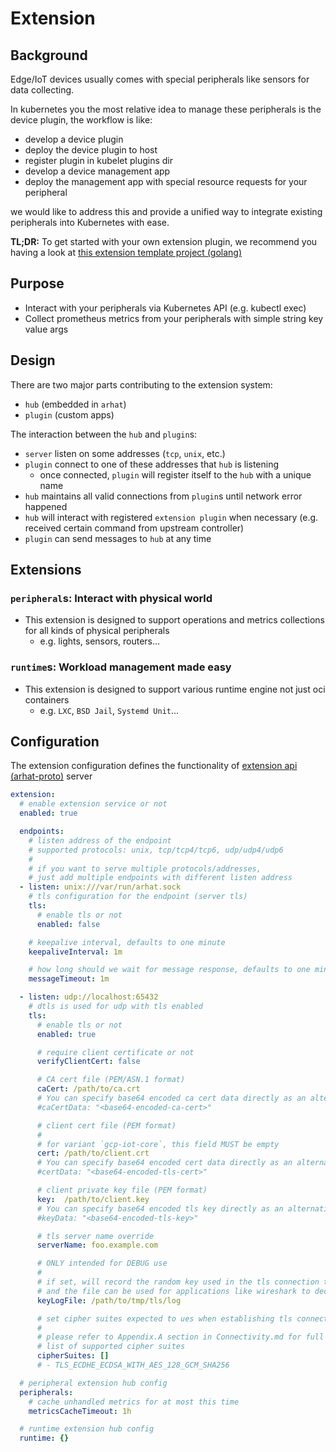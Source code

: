 # Extension

## Background

Edge/IoT devices usually comes with special peripherals like sensors for data collecting.

In kubernetes you the most relative idea to manage these peripherals is the device plugin, the workflow is like:

- develop a device plugin
- deploy the device plugin to host
- register plugin in kubelet plugins dir
- develop a device management app
- deploy the management app with special resource requests for your peripheral

we would like to address this and provide a unified way to integrate existing peripherals into Kubernetes with ease.

__TL;DR:__ To get started with your own extension plugin, we recommend you having a look at [this extension template project (golang)](https://github.com/arhat-dev/template-go)

## Purpose

- Interact with your peripherals via Kubernetes API (e.g. kubectl exec)
- Collect prometheus metrics from your peripherals with simple string key value args

## Design

There are two major parts contributing to the extension system:

- `hub` (embedded in `arhat`)
- `plugin` (custom apps)

The interaction between the `hub` and `plugin`s:

- `server` listen on some addresses (`tcp`, `unix`, etc.)
- `plugin` connect to one of these addresses that `hub` is listening
  - once connected, `plugin` will register itself to the `hub` with a unique name
- `hub` maintains all valid connections from `plugin`s until network error happened
- `hub` will interact with registered `extension plugin` when necessary (e.g. received certain command from upstream controller)
- `plugin` can send messages to `hub` at any time

## Extensions

### `peripheral`s: Interact with physical world

- This extension is designed to support operations and metrics collections for all kinds of physical peripherals
  - e.g. lights, sensors, routers...

### `runtime`s: Workload management made easy

- This extension is designed to support various runtime engine not just oci containers
  - e.g. `LXC`, `BSD Jail`, `Systemd Unit`...

## Configuration

The extension configuration defines the functionality of [extension api (arhat-proto)](https://github.com/arhat-dev/arhat-proto) server

```yaml
extension:
  # enable extension service or not
  enabled: true

  endpoints:
    # listen address of the endpoint
    # supported protocols: unix, tcp/tcp4/tcp6, udp/udp4/udp6
    #
    # if you want to serve multiple protocols/addresses,
    # just add multiple endpoints with different listen address
  - listen: unix:///var/run/arhat.sock
    # tls configuration for the endpoint (server tls)
    tls:
      # enable tls or not
      enabled: false

    # keepalive interval, defaults to one minute
    keepaliveInterval: 1m

    # how long should we wait for message response, defaults to one minute
    messageTimeout: 1m

  - listen: udp://localhost:65432
    # dtls is used for udp with tls enabled
    tls:
      # enable tls or not
      enabled: true

      # require client certificate or not
      verifyClientCert: false

      # CA cert file (PEM/ASN.1 format)
      caCert: /path/to/ca.crt
      # You can specify base64 encoded ca cert data directly as an alternative to caCert
      #caCertData: "<base64-encoded-ca-cert>"

      # client cert file (PEM format)
      #
      # for variant `gcp-iot-core`, this field MUST be empty
      cert: /path/to/client.crt
      # You can specify base64 encoded cert data directly as an alternative to cert
      #certData: "<base64-encoded-tls-cert>"

      # client private key file (PEM format)
      key:  /path/to/client.key
      # You can specify base64 encoded tls key directly as an alternative to `key`
      #keyData: "<base64-encoded-tls-key>"

      # tls server name override
      serverName: foo.example.com

      # ONLY intended for DEBUG use
      #
      # if set, will record the random key used in the tls connection to this file
      # and the file can be used for applications like wireshark to decrypt tls connection
      keyLogFile: /path/to/tmp/tls/log

      # set cipher suites expected to ues when establishing tls connection
      #
      # please refer to Appendix.A section in Connectivity.md for full
      # list of supported cipher suites
      cipherSuites: []
      # - TLS_ECDHE_ECDSA_WITH_AES_128_GCM_SHA256

  # peripheral extension hub config
  peripherals:
    # cache unhandled metrics for at most this time
    metricsCacheTimeout: 1h

  # runtime extension hub config
  runtime: {}
```
